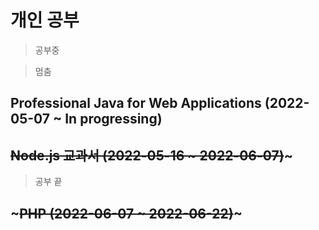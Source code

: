 # 개인 공부
> 공부중

> 멈춤
## Professional Java for Web Applications (2022-05-07 ~ In progressing)
## ~~Node.js 교과서 (2022-05-16 ~ 2022-06-07)~~~

> 공부 끝
## ~~~PHP (2022-06-07 ~ 2022-06-22)~~~
